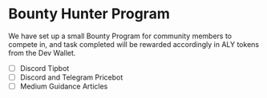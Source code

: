 # Bounty Hunter Program

We have set up a small Bounty Program for community members to compete in, and task completed will be rewarded accordingly in ALY tokens from the Dev Wallet.

* [ ] Discord Tipbot
* [ ] Discord and Telegram Pricebot
* [ ] Medium Guidance Articles
